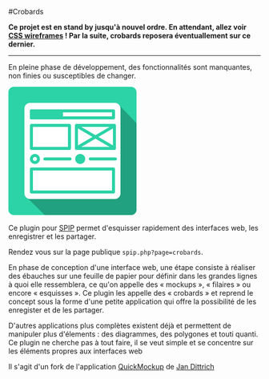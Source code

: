 #Crobards

**Ce projet est en stand by jusqu'à nouvel ordre.
En attendant, allez voir [CSS wireframes](https://github.com/LesDeveloppementsDurables/css-wireframes) !
Par la suite, crobards reposera éventuallement sur ce dernier.**

---

En pleine phase de développement, des fonctionnalités sont manquantes, non finies ou susceptibles de changer.

![Crobards](images/crobards.svg) 

Ce plugin pour [SPIP](http://www.spip.net)  permet d'esquisser rapidement des interfaces web, les enregistrer et les partager.

Rendez vous sur la page publique `spip.php?page=crobards`.

En phase de conception d\'une interface web, une étape consiste à réaliser des ébauches sur une feuille de papier pour définir dans les grandes lignes à quoi elle ressemblera, ce qu'on appelle des « mockups », « filaires » ou encore « esquisses ». Ce plugin les appelle des « crobards » et reprend le concept sous la forme d'une petite application qui offre la possibilité de les enregister et de les partager.

D'autres applications plus complètes existent déjà et permettent de manipuler plus d'élements : des diagrammes, des polygones et touti quanti. Ce plugin ne cherche pas à tout faire, il se veut simple et se concentre sur les éléments propres aux interfaces web

Il s\'agit d\'un fork de l\'application [QuickMockup](https://jdittrich.github.io/quickMockup/)  de [Jan Dittrich](https://github.com/jdittrich)